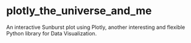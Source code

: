 # plotly_the_universe_and_me
An interactive Sunburst plot using Plotly, another interesting and flexible Python library for Data Visualization.
